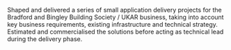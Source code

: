 ---
---
Shaped and delivered a series of small application delivery projects for the
Bradford and Bingley Building Society / UKAR business, taking into account key
business requirements, existing infrastructure and technical strategy.
Estimated and commercialised the solutions before acting as technical lead
during the delivery phase.
